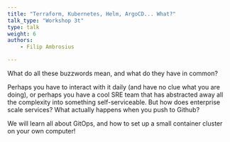```yaml
---
title: "Terraform, Kubernetes, Helm, ArgoCD... What?"
talk_type: "Workshop 3t"
type: talk
weight: 6
authors:
    - Filip Ambrosius

---
```

What do all these buzzwords mean, and what do they have in common?

Perhaps you have to interact with it daily (and have no clue what you are doing), or perhaps you have a cool SRE team that has abstracted away all the complexity into something self-serviceable. But how does enterprise scale services? What actually happens when you push to Github?

We will learn all about GitOps, and how to set up a small container cluster on your own computer! 
